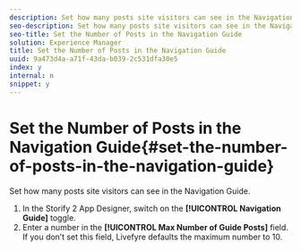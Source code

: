 ```yaml
---
description: Set how many posts site visitors can see in the Navigation Guide.
seo-description: Set how many posts site visitors can see in the Navigation Guide.
seo-title: Set the Number of Posts in the Navigation Guide
solution: Experience Manager
title: Set the Number of Posts in the Navigation Guide
uuid: 9a473d4a-a71f-43da-b039-2c531dfa30e5
index: y
internal: n
snippet: y
---
```


# Set the Number of Posts in the Navigation Guide{#set-the-number-of-posts-in-the-navigation-guide}

Set how many posts site visitors can see in the Navigation Guide.

1. In the Storify 2 App Designer, switch on the **[!UICONTROL Navigation Guide]** toggle.
1. Enter a number in the **[!UICONTROL Max Number of Guide Posts]** field. If you don’t set this field, Livefyre defaults the maximum number to 10.
